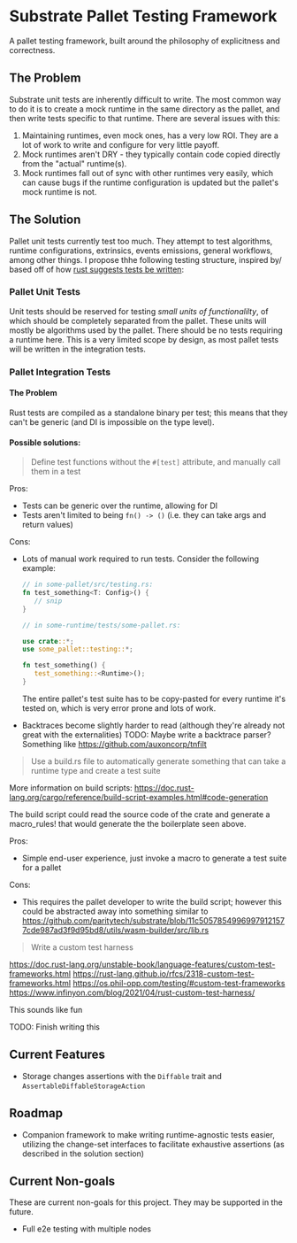 # Substrate Pallet Testing Framework

A pallet testing framework, built around the philosophy of explicitness and
correctness.

## The Problem

Substrate unit tests are inherently difficult to write. The most common way to
do it is to create a mock runtime in the same directory as the pallet, and then
write tests specific to that runtime. There are several issues with this:

1. Maintaining runtimes, even mock ones, has a very low ROI. They are a lot of
   work to write and configure for very little payoff.
2. Mock runtimes aren't DRY - they typically contain code copied directly from
   the "actual" runtime(s).
3. Mock runtimes fall out of sync with other runtimes very easily, which can
   cause bugs if the runtime configuration is updated but the pallet's mock
   runtime is not.

## The Solution

Pallet unit tests currently test too much. They attempt to test algorithms,
runtime configurations, extrinsics, events emissions, general workflows, among
other things. I propose thhe following testing structure, inspired by/ based off
of how
[rust suggests tests be written](https://doc.rust-lang.org/rust-by-example/testing.html):

### Pallet Unit Tests

Unit tests should be reserved for testing _small units of functionalilty_, of
which should be completely separated from the pallet. These units will mostly be
algorithms used by the pallet. There should be no tests requiring a runtime
here. This is a very limited scope by design, as most pallet tests will be
written in the integration tests.

### Pallet Integration Tests

#### The Problem

Rust tests are compiled as a standalone binary per test; this means that they
can't be generic (and DI is impossible on the type level).

#### Possible solutions:

> Define test functions without the `#[test]` attribute, and manually call them
> in a test

Pros:

- Tests can be generic over the runtime, allowing for DI
- Tests aren't limited to being `fn() -> ()` (i.e. they can take args and return
  values)

Cons:

- Lots of manual work required to run tests. Consider the following example:

  ```rust
  // in some-pallet/src/testing.rs:
  fn test_something<T: Config>() {
     // snip
  }

  // in some-runtime/tests/some-pallet.rs:

  use crate::*;
  use some_pallet::testing::*;

  fn test_something() {
     test_something::<Runtime>();
  }
  ```

  The entire pallet's test suite has to be copy-pasted for every runtime it's
  tested on, which is very error prone and lots of work.

- Backtraces become slightly harder to read (although they're already not great
  with the externalities) TODO: Maybe write a backtrace parser? Something like
  https://github.com/auxoncorp/tnfilt

> Use a build.rs file to automatically generate something that can take a
> runtime type and create a test suite

More information on build scripts:
https://doc.rust-lang.org/cargo/reference/build-script-examples.html#code-generation

The build script could read the source code of the crate and generate a
macro_rules! that would generate the the boilerplate seen above.

Pros:

- Simple end-user experience, just invoke a macro to generate a test suite for a
  pallet

Cons:

- This requires the pallet developer to write the build script; however this
  could be abstracted away into something similar to
  https://github.com/paritytech/substrate/blob/11c50578549969979121577cde987ad3f9d95bd8/utils/wasm-builder/src/lib.rs

> Write a custom test harness

https://doc.rust-lang.org/unstable-book/language-features/custom-test-frameworks.html
https://rust-lang.github.io/rfcs/2318-custom-test-frameworks.html
https://os.phil-opp.com/testing/#custom-test-frameworks
https://www.infinyon.com/blog/2021/04/rust-custom-test-harness/

This sounds like fun

TODO: Finish writing this

## Current Features

- Storage changes assertions with the `Diffable` trait and
  `AssertableDiffableStorageAction`

## Roadmap

- Companion framework to make writing runtime-agnostic tests easier, utilizing
  the change-set interfaces to facilitate exhaustive assertions (as described in
  the solution section)

## Current Non-goals

These are current non-goals for this project. They may be supported in the
future.

- Full e2e testing with multiple nodes
